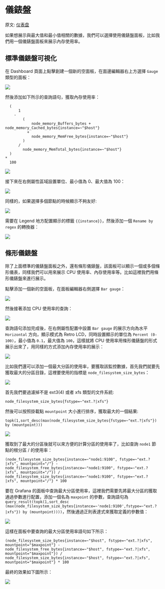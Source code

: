 # 儀錶盤

原文: [仪表盘](https://p8s.io/docs/grafana/gauge/)

如果想展示與最大值和最小值相關的數據，我們可以選擇使用儀錶盤面板，比如我們用一個儀錶盤面板來展示內存使用率。

## 標準儀錶盤可視化

在 Dashboard 頁面上點擊創建一個新的空面板，在面邊編輯器右上方選擇 `Gauge` 類型的面板：

![](./assets/gauge-add.png)

然後添加如下所示的查詢語句，獲取內存使用率：

```promql
  (
      1
    -
        (
            node_memory_Buffers_bytes + node_memory_Cached_bytes{instance=~"$host"}
          +
            node_memory_MemFree_bytes{instance=~"$host"}
        )
      /
        node_memory_MemTotal_bytes{instance=~"$host"}
  )
*
  100
```

![](./assets/gauge-add2.png)

接下來在右側屬性區域設置單位、最小值為 0、最大值為 100：

![](./assets/gauge-add3.png)

同樣的，如果選擇多個節點的時候顯示不夠友好:

![](./assets/gauge-add4.png)

需要在 Legend 地方配置顯示的標籤 `{{instance}}`，然後添加一個 `Rename by regex` 的轉換器：

![](./assets/gauge-add5.png)

## 條形儀錶盤

除了上面標準的儀錶盤面板之外，還有條形儀錶盤，該面板可以顯示一個或多個條形儀表，同樣我們可以用來展示 CPU 使用率、內存使用率等。比如這裡我們用條形儀錶盤來進行展示。

點擊添加一個新的空面板，在面板編輯器右側選擇 `Bar gauge`：

![](./assets/bar-gauge-add.resized.png)

然後接著添加 CPU 使用率的查詢：

![](./assets/bar-gauge-add2.png)

查詢語句添加完成後，在右側屬性配置中設置 `Bar gauge` 的展示方向為水平 `Horizontal` 方向，顯示模式為 Retro LCD，同時設置顯示的單位為 `Percent (0-100)`，最小值為 `0.1`，最大值為 `100`，這樣就將 CPU 使用率用條形儀錶盤的形式展示出來了，用同樣的方式添加內存使用率的展示：

![](./assets/bar-gauge-add3.png)

比如我們還可以添加一個最大分區的使用率，要獲取該監控數據，首先我們就要先獲取最大的分區目錄，這裡要使用的指標是 `node_filesystem_size_bytes`：

![](./assets/bar-gauge-add4.png)

首先我們要過濾掉不是 ext3(4) 或者 xfs 類型的文件系統:

```promql
node_filesystem_size_bytes{fstype=~"ext.?|xfs"}
```

然後可以按照掛載點 `mountpoint` 大小進行排序，獲取最大的一個結果:

```promql
topk(1,sort_desc(max(node_filesystem_size_bytes{fstype=~"ext.?|xfs"}) by (mountpoint)))
```

![](./assets/bar-gauge-add4.png)

獲取到了最大的分區後就可以來方便的計算分區的使用率了，比如查詢 `node1` 節點的根分區 / 的使用率：

```promql
(node_filesystem_size_bytes{instance=~"node1:9100", fstype=~"ext.?|xfs", mountpoint="/"} - node_filesystem_free_bytes{instance=~"node1:9100", fstype=~"ext.?|xfs", mountpoint="/"}) / node_filesystem_size_bytes{instance=~"node1:9100", fstype=~"ext.?|xfs", mountpoint="/"} * 100
```

要在 Grafana 的面板中查詢最大分區使用率，這裡我們需要先將最大分區的獲取通過參數進行配置，添加一個名為 `maxpoint` 的參數，查詢語句為 `query_result(topk(1,sort_desc (max(node_filesystem_size_bytes{instance=~'node1:9100',fstype=~"ext.?|xfs"}) by (mountpoint))))`，然後通過正則表達式來獲取定義的參數值：

![](./assets/bar-gauge-add5.png)

這樣在面板中要查詢的最大分區使用率語句如下所示：

```promql
(node_filesystem_size_bytes{instance=~"$host", fstype=~"ext.?|xfs", mountpoint="$maxpoint"} - node_filesystem_free_bytes{instance=~"$host", fstype=~"ext.?|xfs", mountpoint="$maxpoint"}) / node_filesystem_size_bytes{instance=~"$host", fstype=~"ext.?|xfs", mountpoint="$maxpoint"} * 100
```

最終的效果如下圖所示：

![](./assets/bar-gauge-add7.png)